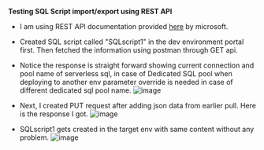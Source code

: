 **Testing SQL Script import/export using REST API**

- I am using REST API documentation provided [here](https://learn.microsoft.com/en-us/rest/api/synapse/data-plane/sql-script/get-sql-script?view=rest-synapse-data-plane-2020-12-01&tabs=HTTP) by microsoft.
- Created SQL script called "SQLscript1" in the dev environment portal first. Then fetched the information using postman through GET api.
- Notice the response is straight forward showing current connection and pool name of serverless sql, in case of Dedicated SQL pool when deploying to another env parameter override is needed in case of different dedicated sql pool name.
  ![image](https://github.com/utsavudhungana/SynapsegGitIntegrate/assets/139304818/1da8fb8f-66de-40d0-9b17-8eca4870b8d4)

- Next, I created PUT request after adding json data from earlier pull. Here is the response I got.
  ![image](https://github.com/utsavudhungana/SynapsegGitIntegrate/assets/139304818/4934aa6f-9706-4085-8cf7-b3a1f1e6b1d3)

- SQLscript1 gets created in the target env with same content without any problem.
  ![image](https://github.com/utsavudhungana/SynapsegGitIntegrate/assets/139304818/f5c02d48-8936-4e21-9037-f66cb00d95a8)
